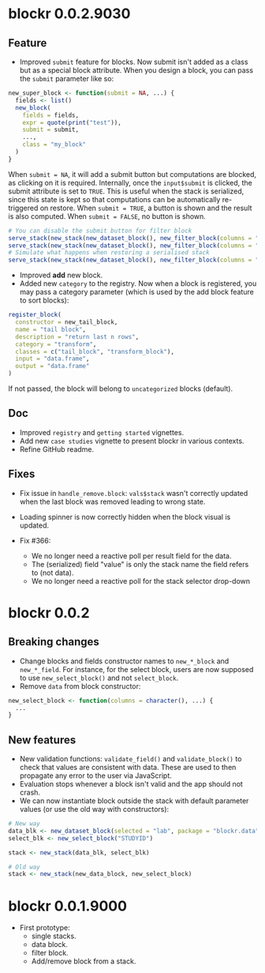 # blockr 0.0.2.9030

## Feature
- Improved `submit` feature for blocks. Now submit isn't added as a class but as a special block attribute. When you design a block, you can pass the `submit` parameter like so:

```r
new_super_block <- function(submit = NA, ...) {
  fields <- list()
  new_block(
    fields = fields,
    expr = quote(print("test")),
    submit = submit,
    ...,
    class = "my_block"
  )
}
```

When `submit = NA`, it will add a submit button but computations are blocked, as clicking on it is required. Internally, once the `input$submit` is clicked, the submit attribute is set to `TRUE`. This is useful when the stack is serialized, since this state is kept so that computations can be automatically re-triggered on restore. When `submit = TRUE`, a button is shown and the result is also computed. When `submit = FALSE`, no button is shown.

```r
# You can disable the submit button for filter block
serve_stack(new_stack(new_dataset_block(), new_filter_block(columns = "Time", submit = FALSE)))
serve_stack(new_stack(new_dataset_block(), new_filter_block(columns = "Time", submit = NA)))
# Simulate what happens when restoring a serialised stack
serve_stack(new_stack(new_dataset_block(), new_filter_block(columns = "Time", submit = TRUE)))
```

- Improved __add__ new block.
- Added new `category` to the registry. Now when a block is registered, you may pass a category parameter (which is used by the add block feature to sort blocks):

```r
register_block(
  constructor = new_tail_block,
  name = "tail block",
  description = "return last n rows",
  category = "transform",
  classes = c("tail_block", "transform_block"),
  input = "data.frame",
  output = "data.frame"
)
```

If not passed, the block will belong to `uncategorized` blocks (default).

## Doc
- Improved `registry` and `getting started` vignettes.
- Add new `case studies` vignette to present blockr in various contexts.
- Refine GitHub readme.

## Fixes
- Fix issue in `handle_remove.block`: `vals$stack` wasn't correctly updated
when the last block was removed leading to wrong state.
- Loading spinner is now correctly hidden when the block visual is updated.
- Fix #366:

  - We no longer need a reactive poll per result field for the data.
  - The (serialized) field "value" is only the stack name the field refers to (not data).
  - We no longer need a reactive poll for the stack selector drop-down

# blockr 0.0.2

## Breaking changes
- Change blocks and fields constructor names to `new_*_block` and `new_*_field`. For instance, for the select block,
users are now supposed to use `new_select_block()` and not `select_block`.
- Remove `data` from block constructor:

```r
new_select_block <- function(columns = character(), ...) {
  ...
}
```

## New features
- New validation functions: `validate_field()` and `validate_block()` to check that
values are consistent with data. These are used to then propagate any error to the user via JavaScript.
- Evaluation stops whenever a block isn't valid and the app should not crash.
- We can now instantiate block outside the stack with default parameter values (or use the old way with constructors):

```r
# New way
data_blk <- new_dataset_block(selected = "lab", package = "blockr.data")
select_blk <- new_select_block("STUDYID")

stack <- new_stack(data_blk, select_blk)

# Old way
stack <- new_stack(new_data_block, new_select_block)
```

# blockr 0.0.1.9000

* First prototype:
  - single stacks.
  - data block.
  - filter block.
  - Add/remove block from a stack.
